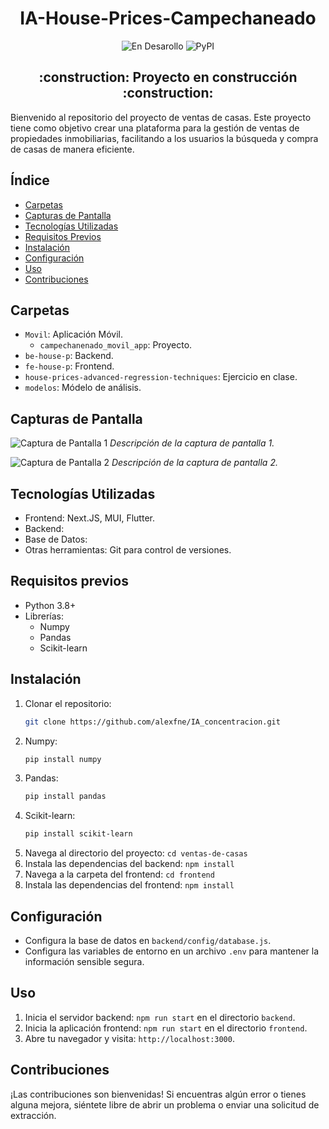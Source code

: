 <h1 align="center"> IA-House-Prices-Campechaneado </h1> 
<div align="center">
  
![En Desarollo](https://img.shields.io/badge/STATUS-EN%20DESAROLLO-green)
![PyPI](https://img.shields.io/pypi/v/customtkinter)

</div>
<h2 align="center">
:construction: Proyecto en construcción :construction:
</h2>

Bienvenido al repositorio del proyecto de ventas de casas. Este proyecto tiene como objetivo crear una plataforma para la gestión de ventas de propiedades inmobiliarias, facilitando a los usuarios la búsqueda y compra de casas de manera eficiente.

## Índice

- [Carpetas](#carpetas)
- [Capturas de Pantalla](#capturas-de-pantalla)
- [Tecnologías Utilizadas](#tecnologías-utilizadas)
- [Requisitos Previos](#requisitos-previos)
- [Instalación](#instalación)
- [Configuración](#configuración)
- [Uso](#uso)
- [Contribuciones](#contribuciones)

## Carpetas

- `Movil`: Aplicación Móvil.
    - `campechanenado_movil_app`: Proyecto.
- `be-house-p`: Backend.
- `fe-house-p`: Frontend.
- `house-prices-advanced-regression-techniques`: Ejercicio en clase.
- `modelos`: Módelo de análisis.

## Capturas de Pantalla

![Captura de Pantalla 1](screenshots/screenshot1.png)
*Descripción de la captura de pantalla 1.*

![Captura de Pantalla 2](screenshots/screenshot2.png)
*Descripción de la captura de pantalla 2.*

## Tecnologías Utilizadas

- Frontend: Next.JS, MUI, Flutter.
- Backend: 
- Base de Datos: 
- Otras herramientas: Git para control de versiones.

## Requisitos previos

- Python 3.8+
- Librerías:
    - Numpy
    - Pandas
    - Scikit-learn

## Instalación

1. Clonar el repositorio:
   ```bash
   git clone https://github.com/alexfne/IA_concentracion.git
   
2. Numpy:
   ```bash
   pip install numpy
   
4. Pandas:
   ```bash
   pip install pandas
   
5. Scikit-learn:
   ```bash
   pip install scikit-learn
   
6. Navega al directorio del proyecto: `cd ventas-de-casas`
7. Instala las dependencias del backend: `npm install`
8. Navega a la carpeta del frontend: `cd frontend`
9. Instala las dependencias del frontend: `npm install`

## Configuración

- Configura la base de datos en `backend/config/database.js`.
- Configura las variables de entorno en un archivo `.env` para mantener la información sensible segura.

## Uso

1. Inicia el servidor backend: `npm run start` en el directorio `backend`.
2. Inicia la aplicación frontend: `npm run start` en el directorio `frontend`.
3. Abre tu navegador y visita: `http://localhost:3000`.

## Contribuciones

¡Las contribuciones son bienvenidas! Si encuentras algún error o tienes alguna mejora, siéntete libre de abrir un problema o enviar una solicitud de extracción.
